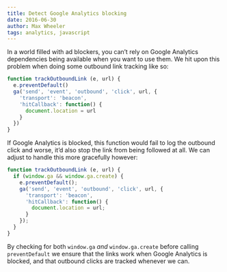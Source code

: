 ```yaml
---
title: Detect Google Analytics blocking
date: 2016-06-30
author: Max Wheeler
tags: analytics, javascript
---
```


In a world filled with ad blockers, you can’t rely on Google Analytics dependencies being available when you want to use them. We hit upon this problem when doing some outbound link tracking like so:

```js
function trackOutboundLink (e, url) {
  e.preventDefault()
  ga('send', 'event', 'outbound', 'click', url, {
    'transport': 'beacon',
    'hitCallback': function() {
      document.location = url
    }
  })
}
```

If Google Analytics is blocked, this function would fail to log the outbound click and worse, it’d also stop the link from being followed at all. We can adjust to handle this more gracefully however:

```js
function trackOutboundLink (e, url) {
  if (window.ga && window.ga.create) {
    e.preventDefault();
    ga('send', 'event', 'outbound', 'click', url, {
      'transport': 'beacon',
      'hitCallback': function() {
        document.location = url;
      }
    });
  }
}
```

By checking for both `window.ga` _and_ `window.ga.create` before calling `preventDefault` we ensure that the links work when Google Analytics is blocked, and that outbound clicks are tracked whenever we can.
